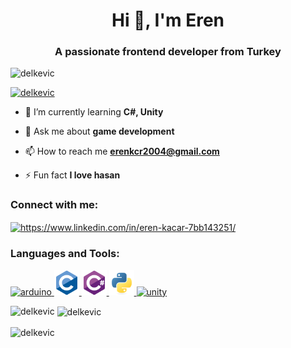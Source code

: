 <h1 align="center">Hi 👋, I'm Eren</h1>
<h3 align="center">A passionate frontend developer from Turkey</h3>

<p align="left"> <img src="https://komarev.com/ghpvc/?username=delkevic&label=Profile%20views&color=0e75b6&style=flat" alt="delkevic" /> </p>

<p align="left"> <a href="https://github.com/ryo-ma/github-profile-trophy"><img src="https://github-profile-trophy.vercel.app/?username=delkevic" alt="delkevic" /></a> </p>

- 🌱 I’m currently learning **C#, Unity**

- 💬 Ask me about **game development**

- 📫 How to reach me **erenkcr2004@gmail.com**

- ⚡ Fun fact **I love hasan**

<h3 align="left">Connect with me:</h3>
<p align="left">
<a href="https://linkedin.com/in/https://www.linkedin.com/in/eren-kacar-7bb143251/" target="blank"><img align="center" src="https://raw.githubusercontent.com/rahuldkjain/github-profile-readme-generator/master/src/images/icons/Social/linked-in-alt.svg" alt="https://www.linkedin.com/in/eren-kacar-7bb143251/" height="30" width="40" /></a>
</p>

<h3 align="left">Languages and Tools:</h3>
<p align="left"> <a href="https://www.arduino.cc/" target="_blank" rel="noreferrer"> <img src="https://cdn.worldvectorlogo.com/logos/arduino-1.svg" alt="arduino" width="40" height="40"/> </a> <a href="https://www.cprogramming.com/" target="_blank" rel="noreferrer"> <img src="https://raw.githubusercontent.com/devicons/devicon/master/icons/c/c-original.svg" alt="c" width="40" height="40"/> </a> <a href="https://www.w3schools.com/cs/" target="_blank" rel="noreferrer"> <img src="https://raw.githubusercontent.com/devicons/devicon/master/icons/csharp/csharp-original.svg" alt="csharp" width="40" height="40"/> </a> <a href="https://www.python.org" target="_blank" rel="noreferrer"> <img src="https://raw.githubusercontent.com/devicons/devicon/master/icons/python/python-original.svg" alt="python" width="40" height="40"/> </a> <a href="https://unity.com/" target="_blank" rel="noreferrer"> <img src="https://www.vectorlogo.zone/logos/unity3d/unity3d-icon.svg" alt="unity" width="40" height="40"/> </a> </p>

<p><img align="left" src="https://github-readme-stats.vercel.app/api/top-langs?username=delkevic&show_icons=true&locale=en&layout=compact" alt="delkevic" /></p>

<p>&nbsp;<img align="center" src="https://github-readme-stats.vercel.app/api?username=delkevic&show_icons=true&locale=en" alt="delkevic" /></p>

<p><img align="center" src="https://github-readme-streak-stats.herokuapp.com/?user=delkevic&" alt="delkevic" /></p>
